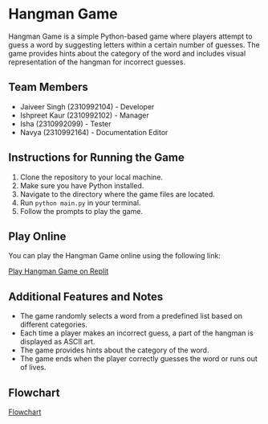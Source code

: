 # Hangman Game

Hangman Game is a simple Python-based game where players attempt to guess a word by suggesting letters within a certain number of guesses. The game provides hints about the category of the word and includes visual representation of the hangman for incorrect guesses.

## Team Members

- Jaiveer Singh (2310992104) - Developer
- Ishpreet Kaur (2310992102) - Manager
- Isha (2310992099) - Tester
- Navya (2310992164) - Documentation Editor

## Instructions for Running the Game

1. Clone the repository to your local machine.
2. Make sure you have Python installed.
3. Navigate to the directory where the game files are located.
4. Run `python main.py` in your terminal.
5. Follow the prompts to play the game.

## Play Online

You can play the Hangman Game online using the following link:

[Play Hangman Game on Replit](https://replit.com/@TheTrio03/TheHangmanGame?v=1)

## Additional Features and Notes

- The game randomly selects a word from a predefined list based on different categories.
- Each time a player makes an incorrect guess, a part of the hangman is displayed as ASCII art.
- The game provides hints about the category of the word.
- The game ends when the player correctly guesses the word or runs out of lives.

## Flowchart

[Flowchart](https://github.com/JaiveerSingh2004/TheTrio/blob/main/SourceCode/Flow%20Chart.jpg)


